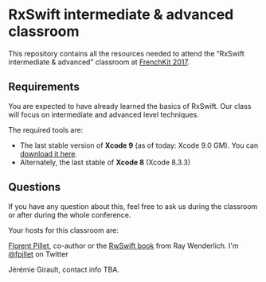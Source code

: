# RxSwift intermediate & advanced classroom

This repository contains all the resources needed to attend the “RxSwift intermediate & advanced” classroom at [FrenchKit 2017](http://frenchkit.fr). 

## Requirements

You are expected to have already learned the basics of RxSwift. Our class will focus on intermediate and advanced level techniques.

The required tools are:

- The last stable version of **Xcode 9** (as of today: Xcode 9.0 GM). You can [download it here](https://developer.apple.com/download/).
- Alternately, the last stable of **Xcode 8** (Xcode 8.3.3)

## Questions

If you have any question about this, feel free to ask us during the classroom or after during the whole conference.

Your hosts for this classroom are:

[Florent Pillet](mailto:fpillet@gmail.com), co-author or the [RwSwift book](https://store.raywenderlich.com/products/rxswift) from Ray Wenderlich. I'm [@fpillet](https://twitter.com/fpillet) on Twitter

Jérémie Girault, contact info TBA.